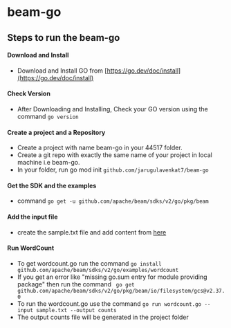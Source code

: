 # beam-go
## Steps to run the beam-go
#### Download and Install
* Download and Install GO from [https://go.dev/doc/install](https://go.dev/doc/install)
#### Check Version
* After Downloading and Installing, Check your GO version using the command  `go version`
#### Create a project and a Repository
* Create a project with name beam-go in your 44517 folder.
* Create a git repo with exactly the same name of your project in local machine i.e beam-go.
* In your folder, run go mod init `github.com/jarugulavenkat7/beam-go`
#### Get the SDK and the examples
* command `go get -u github.com/apache/beam/sdks/v2/go/pkg/beam`
#### Add the input file
* create the sample.txt file and add content from [here](https://00f74ba44bd17d64b0e5795b97f8bb2d35211be6bd-apidata.googleusercontent.com/download/storage/v1/b/apache-beam-samples/o/shakespeare%2Fkinglear.txt?jk=AFshE3UeJ2xt7wKyuu8EYa1DzDNgVKE2yjdBUfcXGj63aIPGsRoyQ8meOvgx22I5JlgGjXdxTvWF6OJEzCmZnC_9dT1zd0k3G8sxa72rqCBaa1YQorm4Rtd-TEyZ1NLcP64pR6BKkGB7wXafjprLYuRp_U7IPPzBVYpy2R8rJeaY4JEZ3cIBhzlzm-Zak1kc54R5PaiO0BphHR6hiE9__U0tmUFAsLpzGQkyJ0OTb4uqQbBHckZp-ybWtXTO9gfZ7QSgjkRBCGq6k36yv-NbK2trEt8l2m-GZm9uCNlOsW0rBWQW4jc_exqM6fgopn23tF3hgUe6Zd1U1zNkR4r0Ws2GhTSrlxh_m7GAFcMxxtPYAu8K3OVZtu6VIm3uoyIfpjyqY4GciJO4wpRgvr1pj1_38lleZRdmU9XlxtUoCMyF3uxKBIYYK7Wy3REyhHfVTe5BvNfutEix3QNUt4_zOrsTVqCtCuOgUxAFylNYclnNh0Jf40s2ZX4koPa46QSlt0nFTMtEfOzIV64Q9TL3cVssTOwO6DenmVvk6hm__JevI7m8L0U_anUa4pPQWzYyckEF5pEpX2UATWim7Z5fBRWW7WcZ2vZTFWdGitxDqOPhLP7vaMalBHG3pp_F1JToF3v6JT_ImZAGKycY9RWQHTFM3ZUa6UfWUqIHCUw6zx9fsFzNAL40EVTP4xOd8XnWbujEQkZbVcprnTo1LzKUUpBfrbVaFv8CV_8aCebDoSOYvKFtLvrvR32MKkWNX_i_8ZtmmjcLo7q005R1ZNILPfs1P482Oyb48k4xWa0MCYeNp-8kSn8NKRoYIZ0eK3nKuJerrvjdWd8RFrShJOAE8nPU-bYcJ3ktwjVyhCsuEKv0QjGI4eiIBQvWYl5InTRgnIwC3wG5Liv0cmteg3yPwPAQloK1yEgt9_392mvPXvjI4uzileHMTKxugYxmzba6Ib-LdzqXk1zfWr5UiP-6H5HWi4s5FKBx&isca=1)
#### Run WordCount
- To get wordcount.go run the command `go install github.com/apache/beam/sdks/v2/go/examples/wordcount`
- If you get an error like "missing go.sum entry for module providing package" then run the command ` go get github.com/apache/beam/sdks/v2/go/pkg/beam/io/filesystem/gcs@v2.37.0`
- To run the wordcount.go use the command `go run wordcount.go --input sample.txt --output counts`
- The output counts file will be generated in the project folder
